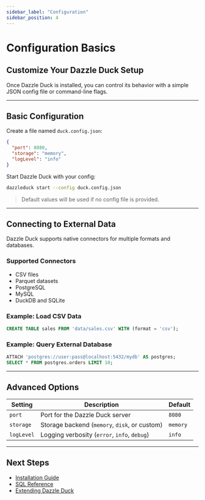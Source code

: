 ```yaml
---
sidebar_label: "Configuration"
sidebar_position: 4
---
```

# Configuration Basics

## Customize Your Dazzle Duck Setup

Once Dazzle Duck is installed, you can control its behavior with a simple JSON config file or command-line flags.

---

## Basic Configuration

Create a file named `duck.config.json`:

```json
{
  "port": 8080,
  "storage": "memory",
  "logLevel": "info"
}
```

Start Dazzle Duck with your config:

```bash
dazzleduck start --config duck.config.json
```

> Default values will be used if no config file is provided.

---

## Connecting to External Data

Dazzle Duck supports native connectors for multiple formats and databases.

### Supported Connectors

- CSV files  
- Parquet datasets  
- PostgreSQL  
- MySQL  
- DuckDB and SQLite  

### Example: Load CSV Data

```sql
CREATE TABLE sales FROM 'data/sales.csv' WITH (format = 'csv');
```

### Example: Query External Database

```sql
ATTACH 'postgres://user:pass@localhost:5432/mydb' AS postgres;
SELECT * FROM postgres.orders LIMIT 10;
```

---

## Advanced Options

| Setting | Description | Default |
|----------|--------------|----------|
| `port` | Port for the Dazzle Duck server | `8080` |
| `storage` | Storage backend (`memory`, `disk`, or custom) | `memory` |
| `logLevel` | Logging verbosity (`error`, `info`, `debug`) | `info` |

---

## Next Steps

-  [Installation Guide](./installation.md)  
-  [SQL Reference](./sql-reference.md)  
-  [Extending Dazzle Duck](./extensions.md)
